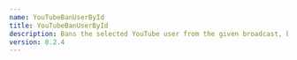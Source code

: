 ```yaml
---
name: YouTubeBanUserById
title: YouTubeBanUserById
description: Bans the selected YouTube user from the given broadcast, by ID
version: 0.2.4
---
```

